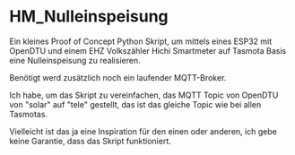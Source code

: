 # HM_Nulleinspeisung

Ein kleines Proof of Concept Python Skript, um mittels eines ESP32 mit OpenDTU und einem EHZ Volkszähler Hichi Smartmeter auf Tasmota Basis eine Nulleinspeisung zu realisieren. 

Benötigt werd zusätzlich noch ein laufender MQTT-Broker.

Ich habe, um das Skript zu vereinfachen, das MQTT Topic von OpenDTU von "solar" auf "tele" gestellt, das ist das gleiche Topic wie bei allen Tasmotas.

Vielleicht ist das ja eine Inspiration für den einen oder anderen, ich gebe keine Garantie, dass das Skript funktioniert.
